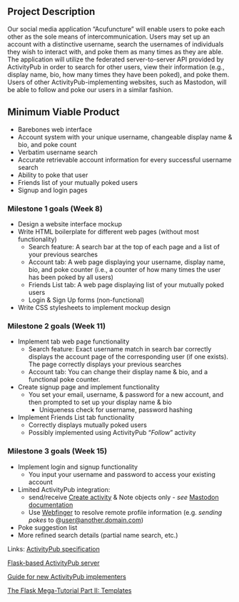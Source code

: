 ## Project Description
Our social media application “Acufuncture” will enable users to poke each other as the sole means of intercommunication. Users may set up an account with a distinctive username, search the usernames of individuals they wish to interact with, and poke them as many times as they are able.
The application will utilize the federated server-to-server API provided by ActivityPub in order to search for other users, view their information (e.g., display name, bio, how many times they have been poked), and poke them. Users of other ActivityPub-implementing websites, such as Mastodon, will be able to follow and poke our users in a similar fashion.

## Minimum Viable Product

* Barebones web interface
* Account system with your unique username, changeable display name & bio, and poke count
* Verbatim username search
* Accurate retrievable account information for every successful username search
* Ability to poke that user
* Friends list of your mutually poked users
* Signup and login pages

### Milestone 1 goals (Week 8)

* Design a website interface mockup
* Write HTML boilerplate for different web pages (without most functionality)
    * Search feature: A search bar at the top of each page and a list of your previous searches
    * Account tab: A web page displaying your username, display name, bio, and poke counter (i.e., a counter of how many times the user has been poked by all users)
    * Friends List tab: A web page displaying list of your mutually poked users
    * Login & Sign Up forms (non-functional)
* Write CSS stylesheets to implement mockup design

### Milestone 2 goals (Week 11)

* Implement tab web page functionality
    * Search feature: Exact username match in search bar correctly displays the account page of the corresponding user (if one exists). The page correctly displays your previous searches
    * Account tab: You can change their display name & bio, and a functional poke counter.
* Create signup page and implement functionality
    * You set your email, username, & password for a new account, and then prompted to set up your display name & bio
        * Uniqueness check for username, password hashing
* Implement Friends List tab functionality
    * Correctly displays mutually poked users
    * Possibly implemented using ActivityPub “*Follow*” activity

### Milestone 3 goals (Week 15)

* Implement login and signup functionality
    * You input your username and password to access your existing account
* Limited ActivityPub integration:
    * send/receive [Create activity](https://www.w3.org/TR/activitystreams-vocabulary/#activity-types) & Note objects only - *see* [Mastodon documentation](http://docs.joinmastodon.org/spec/activitypub/)
    * Use [Webfinger](https://tools.ietf.org/html/rfc7033) to resolve remote profile information (e.g. *sending pokes* to @user@another.domain.com)
* Poke suggestion list
* More refined search details (partial name search, etc.)

Links:
[ActivityPub specification](https://www.w3.org/TR/activitypub/)

[Flask-based ActivityPub server](https://github.com/rowanlupton/pylodon)

[Guide for new ActivityPub implementers](https://socialhub.activitypub.rocks/pub/guide-for-new-activitypub-implementers)

[The Flask Mega-Tutorial Part II: Templates](https://blog.miguelgrinberg.com/post/the-flask-mega-tutorial-part-ii-templates) 